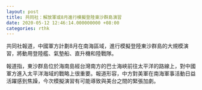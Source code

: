 ```yaml
---
layout: post
title: 共同社：解放軍或8月進行模擬登陸東沙群島演習
date: 2020-05-12 12:46:14.000000000 +08:00
categories: rthk
---
```


共同社報道，中國軍方計劃8月在南海區域，進行模擬登陸東沙群島的大規模演習，將動用登陸艦、氣墊船、直升機和陸戰隊。

報道指，東沙群島位於海南島經台灣南方的巴士海峽前往太平洋的路線上，對中國軍方進入太平洋海域的戰略上很重要。報道形容，中方對美軍在南海軍事活動日益活躍感到焦躁，今次模擬演習有可能導致與美台之間的緊張加劇。
